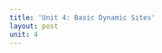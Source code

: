 ```yaml
---
title: 'Unit 4: Basic Dynamic Sites'
layout: post
unit: 4
---
```


 <!-- JavaScript, jQuery
 Lab 3 Due <br> Lab 4 Out  -->
